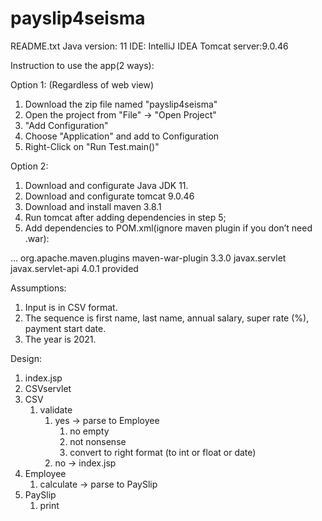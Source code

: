 # payslip4seisma

README.txt
Java version: 11
IDE: IntelliJ IDEA
Tomcat server:9.0.46


Instruction to use the app(2 ways):

Option 1: (Regardless of web view)
1. Download the zip file named "payslip4seisma"
2. Open the project from "File" -> "Open Project" 
3. "Add Configuration" 
4. Choose "Application" and add to Configuration
5. Right-Click on "Run Test.main()"  

Option 2: 
1. Download and configurate Java JDK 11.
2. Download and configurate tomcat 9.0.46
3. Download and install maven 3.8.1
4. Run tomcat after adding dependencies in step 5;
5. Add dependencies to POM.xml(ignore maven plugin if you don’t need .war):
<build>
 …
    <plugins>
        <plugin>
            <groupId>org.apache.maven.plugins</groupId>
            <artifactId>maven-war-plugin</artifactId>
            <version>3.3.0</version>
        </plugin>
    </plugins>
</build>
<dependencies>
    <dependency>
        <groupId>javax.servlet</groupId>
        <artifactId>javax.servlet-api</artifactId>
        <version>4.0.1</version>
        <scope>provided</scope>
    </dependency>
</dependencies>

Assumptions:
1. Input is in CSV format.
2. The sequence is first name, last name, annual salary, super rate (%), payment start date.
3. The year is 2021.

Design: 
1. index.jsp
2. CSVservlet
3. CSV
    1. validate 
        1. yes -> parse to Employee
            1. no empty 
            2. not nonsense
            3. convert to right format (to int or float or date)
        2. no -> index.jsp
4. Employee
    1. calculate -> parse to PaySlip
5. PaySlip
    1. print



